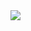 

<a href="https://github.com/seulgi9506">
  <img align="center" src="https://github-readme-stats.vercel.app/api/pin/?username=seulgi9506&&repo=convoychatlayout=compact" />
</a>
